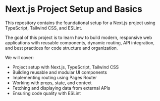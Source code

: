 # Next.js Project Setup and Basics

This repository contains the foundational setup for a Next.js project using TypeScript, Tailwind CSS, and ESLint.

The goal of this project is to learn how to build modern, responsive web applications with reusable components, dynamic routing, API integration, and best practices for code structure and organization.

We will cover:
- Project setup with Next.js, TypeScript, Tailwind CSS
- Building reusable and modular UI components
- Implementing routing using Pages Router
- Working with props, state, and context
- Fetching and displaying data from external APIs
- Ensuring code quality with ESLint
